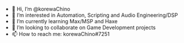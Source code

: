 - 👋 Hi, I’m @korewaChino
- 👀 I’m interested in Automation, Scripting and Audio Engineering/DSP
- 🌱 I’m currently learning Max/MSP and Haxe
- 💞️ I’m looking to collaborate on Game Development projects
- 📫 How to reach me: korewaChino#7251

<!---
korewaChino/korewaChino is a ✨ special ✨ repository because its `README.md` (this file) appears on your GitHub profile.
You can click the Preview link to take a look at your changes.
--->
